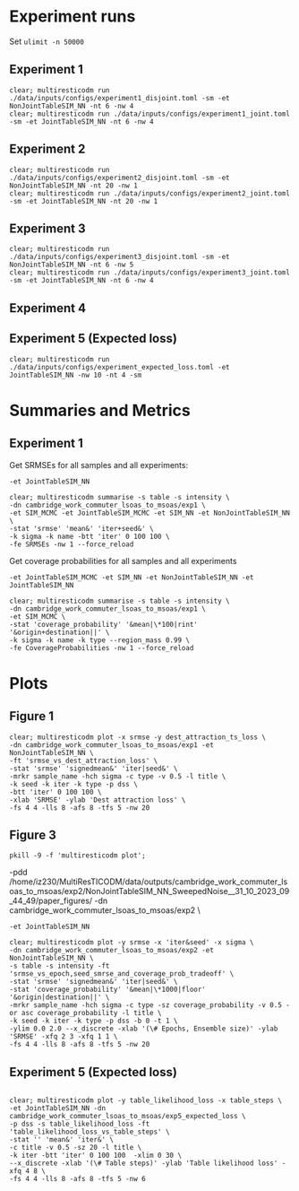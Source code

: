 <!-- # Cambridge commuter LSOAs to MSOAs -->

# Experiment runs

Set `ulimit -n 50000`

## Experiment 1

```
clear; multiresticodm run ./data/inputs/configs/experiment1_disjoint.toml -sm -et NonJointTableSIM_NN -nt 6 -nw 4
clear; multiresticodm run ./data/inputs/configs/experiment1_joint.toml -sm -et JointTableSIM_NN -nt 6 -nw 4
```

## Experiment 2

```
clear; multiresticodm run ./data/inputs/configs/experiment2_disjoint.toml -sm -et NonJointTableSIM_NN -nt 20 -nw 1
clear; multiresticodm run ./data/inputs/configs/experiment2_joint.toml -sm -et JointTableSIM_NN -nt 20 -nw 1
```

## Experiment 3

```
clear; multiresticodm run ./data/inputs/configs/experiment3_disjoint.toml -sm -et NonJointTableSIM_NN -nt 6 -nw 5
clear; multiresticodm run ./data/inputs/configs/experiment3_joint.toml -sm -et JointTableSIM_NN -nt 6 -nw 4
```

## Experiment 4

## Experiment 5 (Expected loss)

```
clear; multiresticodm run ./data/inputs/configs/experiment_expected_loss.toml -et JointTableSIM_NN -nw 10 -nt 4 -sm
```

# Summaries and Metrics

## Experiment 1

Get SRMSEs for all samples and all experiments:

```
-et JointTableSIM_NN

clear; multiresticodm summarise -s table -s intensity \
-dn cambridge_work_commuter_lsoas_to_msoas/exp1 \
-et SIM_MCMC -et JointTableSIM_MCMC -et SIM_NN -et NonJointTableSIM_NN \
-stat 'srmse' 'mean&' 'iter+seed&' \
-k sigma -k name -btt 'iter' 0 100 100 \
-fe SRMSEs -nw 1 --force_reload

```

Get coverage probabilities for all samples and all experiments

```
-et JointTableSIM_MCMC -et SIM_NN -et NonJointTableSIM_NN -et JointTableSIM_NN

clear; multiresticodm summarise -s table -s intensity \
-dn cambridge_work_commuter_lsoas_to_msoas/exp1 \
-et SIM_MCMC \
-stat 'coverage_probability' '&mean|\*100|rint' '&origin+destination||' \
-k sigma -k name -k type --region_mass 0.99 \
-fe CoverageProbabilities -nw 1 --force_reload

```

# Plots

## Figure 1

```
clear; multiresticodm plot -x srmse -y dest_attraction_ts_loss \
-dn cambridge_work_commuter_lsoas_to_msoas/exp1 -et NonJointTableSIM_NN \
-ft 'srmse_vs_dest_attraction_loss' \
-stat 'srmse' 'signedmean&' 'iter|seed&' \
-mrkr sample_name -hch sigma -c type -v 0.5 -l title \
-k seed -k iter -k type -p dss \
-btt 'iter' 0 100 100 \
-xlab 'SRMSE' -ylab 'Dest attraction loss' \
-fs 4 4 -lls 8 -afs 8 -tfs 5 -nw 20
```

## Figure 3

`pkill -9 -f 'multiresticodm plot'; `

-pdd /home/iz230/MultiResTICODM/data/outputs/cambridge_work_commuter_lsoas_to_msoas/exp2/NonJointTableSIM_NN_SweepedNoise\_\_31_10_2023_09_44_49/paper_figures/ -dn cambridge_work_commuter_lsoas_to_msoas/exp2 \

```
-et JointTableSIM_NN

clear; multiresticodm plot -y srmse -x 'iter&seed' -x sigma \
-dn cambridge_work_commuter_lsoas_to_msoas/exp2 -et NonJointTableSIM_NN \
-s table -s intensity -ft 'srmse_vs_epoch,seed_smrse_and_coverage_prob_tradeoff' \
-stat 'srmse' 'signedmean&' 'iter|seed&' \
-stat 'coverage_probability' '&mean|\*1000|floor' '&origin|destination||' \
-mrkr sample_name -hch sigma -c type -sz coverage_probability -v 0.5 -or asc coverage_probability -l title \
-k seed -k iter -k type -p dss -b 0 -t 1 \
-ylim 0.0 2.0 --x_discrete -xlab '(\# Epochs, Ensemble size)' -ylab 'SRMSE' -xfq 2 3 -xfq 1 1 \
-fs 4 4 -lls 8 -afs 8 -tfs 5 -nw 20

```

<!-- -fs 5 5 -ms 20 -ff pdf -tfs 14 -afs 14 -lls 18 -als 18 -->

## Experiment 5 (Expected loss)

<!-- -et JointTableSIM_NN -dn cambridge_work_commuter_lsoas_to_msoas/exp5_expected_loss \ -->

<!-- -pdd /home/iz230/MultiResTICODM/data/outputs/cambridge_work_commuter_lsoas_to_msoas/exp5_expected_loss/JointTableSIM_NN_LearnedNoise\_\_22_11_2023_20_42_35/paper_figures \ -->

```

clear; multiresticodm plot -y table_likelihood_loss -x table_steps \
-et JointTableSIM_NN -dn cambridge_work_commuter_lsoas_to_msoas/exp5_expected_loss \
-p dss -s table_likelihood_loss -ft 'table_likelihood_loss_vs_table_steps' \
-stat '' 'mean&' 'iter&' \
-c title -v 0.5 -sz 20 -l title \
-k iter -btt 'iter' 0 100 100  -xlim 0 30 \
--x_discrete -xlab '(\# Table steps)' -ylab 'Table likelihood loss' -xfq 4 8 \
-fs 4 4 -lls 8 -afs 8 -tfs 5 -nw 6

```

